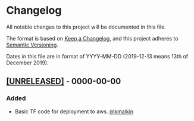 # Changelog

All notable changes to this project will be documented in this file.

The format is based on [Keep a Changelog](https://keepachangelog.com/en/1.0.0/),
and this project adheres to [Semantic Versioning](https://semver.org/spec/v2).

Dates in this file are in format of YYYY-MM-DD (2019-12-13 means 13th of December 2019).

## [[UNRELEASED]](https://github.com/kmalkin/tf-aws-pi-hole/releases/tag/0.0.0) - 0000-00-00

### Added

* Basic TF code for deployment to aws. [@kmalkin](https://gitlab.com/kmalkin)